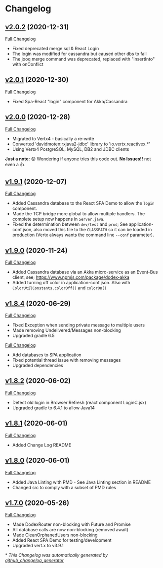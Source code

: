 # Changelog

## [v2.0.2](https://github.com/DaveO-Home/dodex-vertx/tree/v2.0.2) (2020-12-31)

[Full Changelog](https://github.com/DaveO-Home/dodex-vertx/compare/v2.0.1...v2.0.2)

* Fixed deprecated merge sql & React Login
* The login was modified for cassandra but caused other dbs to fail
* The jooq merge command was deprecated, replaced with "insertInto" with onConflict

## [v2.0.1](https://github.com/DaveO-Home/dodex-vertx/tree/v2.0.1) (2020-12-30)

[Full Changelog](https://github.com/DaveO-Home/dodex-vertx/compare/v2.0.0...v2.0.1)

* Fixed Spa-React "login" component for Akka/Cassandra

## [v2.0.0](https://github.com/DaveO-Home/dodex-vertx/tree/v2.0.0) (2020-12-28)

[Full Changelog](https://github.com/DaveO-Home/dodex-vertx/compare/v1.9.1...v2.0.0)

* Migrated to Vertx4 - basically a re-write
* Converted 'davidmoten:rxjava2-jdbc' library to 'io.vertx.reactivex.*'
* Using Vertx4 PostgreSQL, MySQL, DB2 and JDBC clients

__Just a note:__ 😞 Wondering if anyone tries this code out. __No Issues!!__ not even a 👍.

## [v1.9.1](https://github.com/DaveO-Home/dodex-vertx/tree/v1.9.1) (2020-12-07)

[Full Changelog](https://github.com/DaveO-Home/dodex-vertx/compare/v1.9.0...v1.9.1)

* Added Cassandra database to the React SPA Demo to allow the `login` component.
* Made the TCP bridge more global to allow multiple handlers. The complete setup now happens in `Server.java`.
* Fixed the determination between `dev/test` and `prod`; See application-conf.json, also moved this file to the `CLASSPATH` so it can be loaded in production (Vertx always wants the command line `--conf` parameter).

## [v1.9.0](https://github.com/DaveO-Home/dodex-vertx/tree/v1.9.0) (2020-11-24)

[Full Changelog](https://github.com/DaveO-Home/dodex-vertx/compare/v1.8.4...v1.9.0)

* Added Cassandra database via an Akka micro-service as an Event-Bus client, see; <https://www.npmjs.com/package/dodex-akka>
* Added turning off color in application-conf.json. Also with `ColorUtilConstants.colorOff()` and `colorOn()`
  
## [v1.8.4](https://github.com/DaveO-Home/dodex-vertx/tree/v1.8.4) (2020-06-29)

[Full Changelog](https://github.com/DaveO-Home/dodex-vertx/compare/v1.8.3...v1.8.4)

* Fixed Exception when sending private message to multiple users
* Made removing Undelivered/Messages non-blocking
* Upgraded gradle 6.5

[Full Changelog](https://github.com/DaveO-Home/dodex-vertx/compare/v1.8.2...v1.8.3)

* Add databases to SPA application
* Fixed potential thread issue with removing messages
* Upgraded dependencies

## [v1.8.2](https://github.com/DaveO-Home/dodex-vertx/tree/v1.8.2) (2020-06-02)

[Full Changelog](https://github.com/DaveO-Home/dodex-vertx/compare/v1.8.1...v1.8.2)

* Detect old login in Browser Refresh (react component LoginC.jsx)
* Upgraded gradle to 6.4.1 to allow Java14

## [v1.8.1](https://github.com/DaveO-Home/dodex-vertx/tree/v1.8.1) (2020-06-01)

[Full Changelog](https://github.com/DaveO-Home/dodex-vertx/compare/v1.8.0...v1.8.1)

* Added Change Log README

## [v1.8.0](https://github.com/DaveO-Home/dodex-vertx/tree/v1.8.0) (2020-06-01)

[Full Changelog](https://github.com/DaveO-Home/dodex-vertx/compare/v1.7.0...v1.8.0)

* Added Java Linting with PMD - See Java Linting section in README
* Changed src to comply with a subset of PMD rules

## [v1.7.0](https://github.com/DaveO-Home/dodex-vertx/tree/v1.7.0) (2020-05-26)

[Full Changelog](https://github.com/DaveO-Home/dodex-vertx/compare/19093a9f2ce360e48640c6eaeaddfbe822602b48...v1.7.0)

* Made DodexRouter non-blocking with Future and Promise
* All database calls are now non-blocking (removed await)
* Made CleanOrphanedUsers non-blocking
* Added React SPA Demo for testing/development
* Upgraded vert.x to v3.9.1

\* *This Changelog was automatically generated by [github_changelog_generator](https://github.com/github-changelog-generator/github-changelog-generator)*
